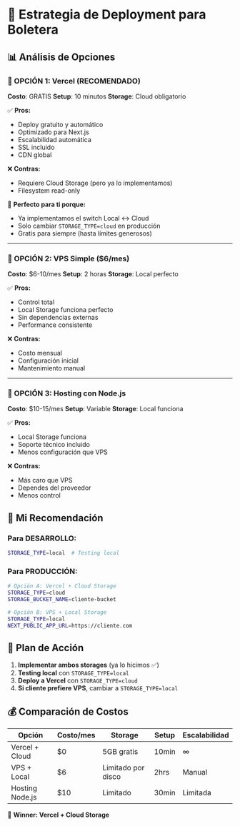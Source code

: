 # 🎯 Estrategia de Deployment para Boletera

## 📊 Análisis de Opciones

### 🥇 OPCIÓN 1: Vercel (RECOMENDADO)
**Costo**: GRATIS
**Setup**: 10 minutos
**Storage**: Cloud obligatorio

✅ **Pros:**
- Deploy gratuito y automático
- Optimizado para Next.js
- Escalabilidad automática
- SSL incluido
- CDN global

❌ **Contras:**
- Requiere Cloud Storage (pero ya lo implementamos)
- Filesystem read-only

🎯 **Perfecto para ti porque:**
- Ya implementamos el switch Local ↔ Cloud
- Solo cambiar `STORAGE_TYPE=cloud` en producción
- Gratis para siempre (hasta límites generosos)

---

### 🥈 OPCIÓN 2: VPS Simple ($6/mes)
**Costo**: $6-10/mes
**Setup**: 2 horas
**Storage**: Local perfecto

✅ **Pros:**
- Control total
- Local Storage funciona perfecto
- Sin dependencias externas
- Performance consistente

❌ **Contras:**
- Costo mensual
- Configuración inicial
- Mantenimiento manual

---

### 🥉 OPCIÓN 3: Hosting con Node.js
**Costo**: $10-15/mes
**Setup**: Variable
**Storage**: Local funciona

✅ **Pros:**
- Local Storage funciona
- Soporte técnico incluido
- Menos configuración que VPS

❌ **Contras:**
- Más caro que VPS
- Dependes del proveedor
- Menos control

## 🎯 Mi Recomendación

### Para DESARROLLO:
```bash
STORAGE_TYPE=local  # Testing local
```

### Para PRODUCCIÓN:
```bash
# Opción A: Vercel + Cloud Storage
STORAGE_TYPE=cloud
STORAGE_BUCKET_NAME=cliente-bucket

# Opción B: VPS + Local Storage  
STORAGE_TYPE=local
NEXT_PUBLIC_APP_URL=https://cliente.com
```

## 🚀 Plan de Acción

1. **Implementar ambos storages** (ya lo hicimos ✅)
2. **Testing local** con `STORAGE_TYPE=local`
3. **Deploy a Vercel** con `STORAGE_TYPE=cloud`
4. **Si cliente prefiere VPS**, cambiar a `STORAGE_TYPE=local`

## 💰 Comparación de Costos

| Opción | Costo/mes | Storage | Setup | Escalabilidad |
|--------|-----------|---------|-------|---------------|
| Vercel + Cloud | $0 | 5GB gratis | 10min | ∞ |
| VPS + Local | $6 | Limitado por disco | 2hrs | Manual |
| Hosting Node.js | $10 | Limitado | 30min | Limitada |

🎯 **Winner: Vercel + Cloud Storage**
